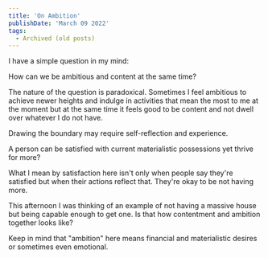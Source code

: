 ```yaml
---
title: 'On Ambition'
publishDate: 'March 09 2022'
tags:
  - Archived (old posts)
---
```


I have a simple question in my mind:

How can we be ambitious and content at the same time?

The nature of the question is paradoxical. Sometimes I feel ambitious to achieve newer heights and indulge in activities that mean the most to me at the moment but at the same time it feels good to be content and not dwell over whatever I do not have.

Drawing the boundary may require self-reflection and experience.

A person can be satisfied with current materialistic possessions yet thrive for more?

What I mean by satisfaction here isn't only when people say they're satisfied but when their actions reflect that. They're okay to be not having more.

This afternoon I was thinking of an example of not having a massive house but being capable enough to get one. Is that how contentment and ambition together looks like?

Keep in mind that "ambition" here means financial and materialistic desires or sometimes even emotional.
